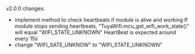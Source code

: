 v2.0.0
changes:
  - implement method to check heartbeats if module is alive and working
    If module stops sending heartbeats, "TuyaWifi.mcu_get_wifi_work_state()" will equal "WIFI_STATE_UNKNOWN"
    HeartBeat is expected around every 15s
  - change "WIFI_SATE_UNKNOW" to "WIFI_STATE_UNKNOWN"
